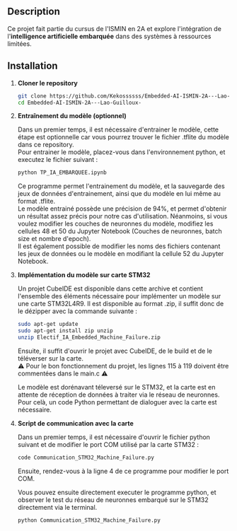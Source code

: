 ## Description
Ce projet fait partie du cursus de l'ISMIN en 2A et explore l'intégration de l'**intelligence artificielle embarquée** dans des systèmes à ressources limitées.

## Installation
1. **Cloner le repository**
   ```sh
   git clone https://github.com/Kekossssss/Embedded-AI-ISMIN-2A---Lao-Guilloux-.git
   cd Embedded-AI-ISMIN-2A---Lao-Guilloux-
   ```

2. **Entraînement du modèle (optionnel)**

   Dans un premier temps, il est nécessaire d'entrainer le modèle, cette étape est optionnelle car vous pourrez trouver le fichier .tflite du modèle dans ce repository.   
   Pour entrainer le modèle, placez-vous dans l'environnement python, et executez le fichier suivant :
   ```sh
   python TP_IA_EMBARQUEE.ipynb
   ```
   Ce programme permet l'entrainement du modèle, et la sauvegarde des jeux de données d'entrainement, ainsi que du modèle en lui même au format .tflite.  
   Le modèle entrainé possède une précision de 94%, et permet d'obtenir un résultat assez précis pour notre cas d'utilisation. Néanmoins, si vous voulez modifier les couches de neuronnes du modèle, modifiez les cellules 48 et 50 du Jupyter Notebook (Couches de neuronnes, batch size et nombre d'epoch).  
   Il est également possible de modifier les noms des fichiers contenant les jeux de données ou le modèle en modifiant la cellule 52 du Jupyter Notebook.

3. **Implémentation du modèle sur carte STM32**
  
      Un projet CubeIDE est disponible dans cette archive et contient l'ensemble des éléments nécessaire pour implémenter un modèle sur une carte STM32L4R9. Il est disponible au format .zip, il suffit donc de le dézipper avec la commande suivante :
   ```sh
   sudo apt-get update
   sudo apt-get install zip unzip
   unzip Electif_IA_Embedded_Machine_Failure.zip
   ```
   Ensuite, il suffit d'ouvrir le projet avec CubeIDE, de le build et de le téléverser sur la carte.  
⚠️ Pour le bon fonctionnement du projet, les lignes 115 à 119 doivent être commentées dans le main.c ⚠️

   Le modèle est dorénavant téleversé sur le STM32, et la carte est en attente de réception de données à traiter via le réseau de neuronnes. Pour celà, un code Python permettant de dialoguer avec la carte est nécessaire.

4. **Script de communication avec la carte**

   Dans un premier temps, il est nécessaire d'ouvrir le fichier python suivant et de modifier le port COM utilisé par la carte STM32 :
   ```sh
   code Communication_STM32_Machine_Failure.py
   ```
   Ensuite, rendez-vous à la ligne 4 de ce programme pour modifier le port COM.

   Vous pouvez ensuite directement executer le programme python, et observer le test du réseau de neuronnes embarqué sur le STM32 directement via le terminal.
   ```sh
   python Communication_STM32_Machine_Failure.py
   ```
   
   
